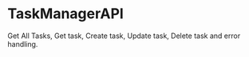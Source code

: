 # TaskManagerAPI
Get All Tasks, Get task, Create task, Update task, Delete task and error handling.
